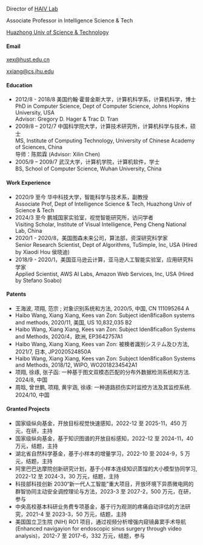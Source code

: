 Director of [HAIV Lab](https://haivlab.wixsite.com/home)

Associate Professor in Intelligence Science & Tech

[Huazhong Univ of Science & Technology](https://english.hust.edu.cn)


#### Email
xex@hust.edu.cn

xxiang@cs.jhu.edu

#### Education
- 2012/8 - 2018/8 美国约翰·霍普金斯⼤学，计算机科学系，计算机科学，博士<br>
PhD in Computer Science, Dept of Computer Science, Johns Hopkins University, USA    
Advisor: Gregory D. Hager & Trac D. Tran   
- 2009/8 – 2012/7 中国科学院大学，计算技术研究所，计算机科学与技术，硕士<br>
MS, Institute of Computing Technology, University of Chinese Academy of Sciences, China    
导师：陈熙霖 (Advisor: Xilin Chen)    
- 2005/9 – 2009/7 武汉大学，计算机学院，计算机软件，学士<br>
BS, School of Computer Science, Wuhan University, China 

#### Work Experience
- 2020/9 至今 华中科技大学，智能科学与技术系，副教授   
Associate Prof, Dept of Intelligence Science & Tech, Huazhong Univ of Science & Tech   
- 2024/3 至今 鹏城国家实验室，视觉智能研究所，访问学者   
Visiting Scholar, Institute of Visual Intelligence, Peng Cheng National Lab, China  
- 2020/1 - 2020/8，美国图森未来公司，算法部，资深研究科学家  
Senior Research Scientist, Dept of Algorithms, TuSimple, Inc, USA (Hired by Xiaodi Hou 侯晓迪)  
- 2018/9 - 2020/1，美国亚马逊云计算，亚马逊人工智能实验室，应用研究科学家  
Applied Scientist, AWS AI Labs, Amazon Web Services, Inc, USA (Hired by Stefano Soabo)  

#### Patents
- 王海波, 项翔, 范宗 ; 对象识别系统和方法, 2020/5, 中国, CN 111095264 A
- Haibo Wang, Xiang Xiang, Kees van Zon: Subject iden8fica8on systems and methods, 2020/11, 美国, US 10,832,035 B2
- Haibo Wang, Xiang Xiang, Kees van Zon: Subject Iden8fica8on Systems and Methods, 2020/4，欧洲, EP3642757A1
- Haibo Wang, Xiang Xiang, Kees van Zon: 被検者識別システム及ひ方法, 2021/7, 日本, JP2020524850A
- Haibo Wang, Xiang Xiang, Kees van Zon: Subject Iden8fica8on Systems and Methods, 2018/12, WIPO, WO2018234542A1
- 项翔, 徐琢, 张子函: ⼀种基于图文双模态匹配的分布外数据检测系统和方法. 2024/8, 中国
- 周晗, 曾世鹏, 项翔, 黄宇涵, 徐琢: ⼀种道路损伤实时监控方法及其监控系统. 2024/10, 中国

#### Granted Projects
- 国家级纵向基金，开放目标视觉快速感知，2022-12 至 2025-11，450 万元，在研，主持
- 国家级纵向基金，基于知识图谱的开放目标感知，2022-12 至 2024-11，40 万元，结题，主持
-  湖北省自然科学基金，基于小样本的增量学习，2022-10 至 2024-9，5 万元，结题，主持
- 阿里巴巴达摩院创新研究计划，基于小样本连续知识蒸馏的大小模型协同学习, 2022-12 至 2024-3，30 万元，结题，主持
- 科技部科技创新 2030“新⼀代人工智能”重大项目，开放环境下异质微电网的群智协同主动安全调控理论与方法，2023-3 至 2027-2，500 万元，在研，参与
- 中央高校基本科研业务费专项基金，基于行为观测的疼痛自动评估的方法研究，2021-4 至 2023-3，50 万元，结题，主持
- 美国国立卫生院 (NIH) RO1 项目，通过视频分析增强内窥镜鼻窦手术导航 (Enhanced navigayion for endoscopic sinus surgery through video analysis)，2012-7 至 2017-6，332 万元，结题，参与



